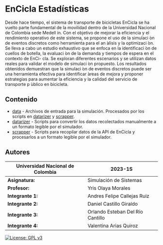 # EnCicla Estadísticas

Desde hace tiempo, el sistema de transporte
de bicicletas EnCicla se ha vuelto parte fundamental
de la movilidad dentro de la Universidad Nacional de
Colombia sede Medell ́ın. Con el objetivo de mejorar la
eficiencia y el rendimiento operativo de este sistema,
se propone el uso de la simulaci ́on de eventos discretos
como herramienta para el an ́alisis y la optimizaci ́on. Se
lleva a cabo un estudio exhaustivo que se enfoca en la
identificaci ́on de cuellos de botella, la evaluaci ́on de la
demanda y tiempos de espera en el contexto de EnCi-
cla. Se exploran diferentes escenarios y se utilizan datos
reales para validar el modelo de simulaci ́on propuesto.
Los resultados obtenidos demuestran que la simulaci ́on
de eventos discretos puede ser una herramienta efectiva
para identificar  ́areas de mejora y proponer estrategias
para aumentar la eficiencia y la calidad del servicio de
transporte p ́ublico en bicicleta.

## Contenido

- [data](data) - Archivos de entrada para la simulación. Procesados por los scripts en [datarizer](datarizer) y [scrapper](scrapper).
- [datarizer](datarizer) - Scripts para convertir los datos recolectados manualmente a un formato legible por el simulador.
- [scrapper](scrapper) - Scripts para recopilar datos de la API de EnCicla y procesarlos a un formato legible por el simulador.

## Autores

| Universidad Nacional de Colombia | 2023-1S |
| --- | --- |
| **Asignatura:** | Simulación de Sistemas |
| **Profesor:** | Yris Olaya Morales |
| **Integrante 1:** | Andres Felipe Callejas Ruiz |
| **Integrante 2:** | Daniel Castillo Giraldo  |
| **Integrante 3:** | Orlando Esteban Del Río Cantillo |
| **Integrante 4:** | Valentina Arias Quiroz |

[![License: GPL v3](https://img.shields.io/badge/License-GPLv3-blue.svg)](https://www.gnu.org/licenses/gpl-3.0)
